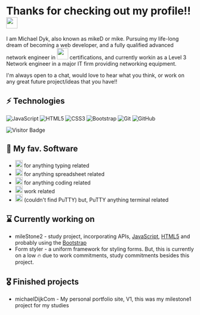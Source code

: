 # Thanks for checking out my profile!! <img src="https://raw.githubusercontent.com/aemmadi/aemmadi/master/wave.gif" width="30px">

I am Michael Dyk, also known as mikeD or mike. Pursuing my life-long dream of becoming a web developer, and a fully qualified advanced network engineer in <img src="https://simpleicons.org/icons/cisco.svg" height="30px" width="30px"> certifications, and currently workin as a Level 3 Network engineer in a major IT firm providing networking equipment. 

I'm always open to a chat, would love to hear what you think, or work on any great future project/ideas that you have!!

## ⚡ Technologies

![JavaScript](https://img.shields.io/badge/-JavaScript-black?style=flat-square&logo=javascript)
![HTML5](https://img.shields.io/badge/-HTML5-E34F26?style=flat-square&logo=html5&logoColor=white)
![CSS3](https://img.shields.io/badge/-CSS3-1572B6?style=flat-square&logo=css3)
![Bootstrap](https://img.shields.io/badge/-Bootstrap-563D7C?style=flat-square&logo=bootstrap)
![Git](https://img.shields.io/badge/-Git-black?style=flat-square&logo=git)
![GitHub](https://img.shields.io/badge/-GitHub-181717?style=flat-square&logo=github)

![Visitor Badge](https://visitor-badge.laobi.icu/badge?page_id=michaeldijk)

## 💾 My fav. Software

* <img src="https://simpleicons.org/icons/microsoftword.svg" height="20px" width="20px"> for anything typing related
* <img src="https://simpleicons.org/icons/microsoftexcel.svg" height="20px" width="20px"> for anything spreadsheet related
* <img src="https://simpleicons.org/icons/visualstudiocode.svg" height="20px" width="20px"> for anything coding related
* <img src="https://simpleicons.org/icons/salesforce.svg" height="20px" width="20px"> work related
* <img src="https://simpleicons.org/icons/windowsterminal.svg" height="20px" width="20px"> (couldn't find PuTTY) but, PuTTY anything terminal related


## ⌛️ Currently working on

* mileStone2 - study project, incorporating APIs, [JavaScript](https://img.shields.io/badge/-JavaScript-black?style=flat-square&logo=javascript), [HTML5](https://img.shields.io/badge/-HTML5-E34F26?style=flat-square&logo=html5&logoColor=white) and probably using the [Bootstrap](https://img.shields.io/badge/-Bootstrap-563D7C?style=flat-square&logo=bootstrap)
* Form styler - a uniform framework for styling forms. But, this is currently on a low 🔥 due to work commitments, study commitments besides this project.

## 🎖 Finished projects

* michaelDijkCom - My personal portfolio site, V1, this was my milestone1 project for my studies
